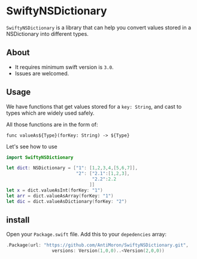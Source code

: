 # SwiftyNSDictionary

```SwiftyNSDictionary``` is a library that can help you convert values stored in a NSDictionary into different types. 

## About

- It requires minimum swift version is ```3.0```.
- Issues are welcomed.

## Usage

We have functions that get values stored for a ```key: String```, and cast to types which are widely used safely.

All those functions are in the form of:
```
func valueAs${Type}(forKey: String) -> ${Type}
```

Let's see how to use


```swift
import SwiftyNSDictionary

let dict: NSDictionary = ["1": [1,2,3,4,[5,6,7]],
                          "2": ["2.1":[1,2,3],
                                "2.2":2.2
                               ]]
let x = dict.valueAsInt(forKey: "1")
let arr = dict.valueAsArray(forKey: "1")
let dic = dict.valueAsDictionary(forKey: "2")
```

## install

Open your ```Package.swift``` file.
Add this to your ```depedencies``` array:

```swift
.Package(url: "https://github.com/AntiMoron/SwiftyNSDictionary.git",
                 versions: Version(1,0,0)..<Version(2,0,0))
```
